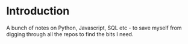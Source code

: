 # Introduction

A bunch of notes on Python, Javascript, SQL etc - to save myself from digging through all the repos to find the bits I need.
